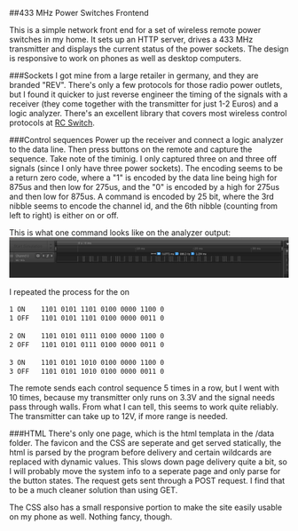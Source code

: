 ##433 MHz Power Switches Frontend

This is a simple network front end for a set of wireless remote power switches in my home. It sets up an HTTP server, drives a 433 MHz transmitter and displays the current status of the power sockets. The design is responsive to work on phones as well as desktop computers.

###Sockets
I got mine from a large retailer in germany, and they are branded "REV". There's only a few protocols for those radio power outlets, but I found it quicker to just reverse engineer the timing of the signals with a receiver (they come together with the transmitter for just 1-2 Euros) and a logic analyzer. There's an excellent library that covers most wireless control protocols at [RC Switch](https://github.com/sui77/rc-switch).

###Control sequences
Power up the receiver and connect a logic analyzer to the data line. Then press buttons on the remote and capture the sequence. Take note of the timinig. I only captured three on and three off signals (since I only have three power sockets). The encoding seems to be a return zero code, where a "1" is encoded by the data line being high for 875us and then low for 275us, and the "0" is encoded by a high for 275us and then low for 875us. A command is encoded by 25 bit, where the 3rd nibble
seems to encode the channel id, and the 6th nibble (counting from left to right) is either on or off.

This is what one command looks like on the analyzer output:
![Sample trace output](/images/trace_1_on.png)

I repeated the process for the on 

    1 ON    1101 0101 1101 0100 0000 1100 0
    1 OFF   1101 0101 1101 0100 0000 0011 0

    2 ON    1101 0101 0111 0100 0000 1100 0
    2 OFF   1101 0101 0111 0100 0000 0011 0

    3 ON    1101 0101 1010 0100 0000 1100 0
    3 OFF   1101 0101 1010 0100 0000 0011 0

The remote sends each control sequence 5 times in a row, but I went with 10 times, because my transmitter only runs on 3.3V and the signal needs pass through walls. From what I can tell, this seems to work quite reliably. The transmitter can take up to 12V, if more range is needed.

###HTML
There's only one page, which is the html templata in the /data folder. The favicon and the CSS are seperate and get served statically, the html is parsed by the program before delivery and certain wildcards are replaced with dynamic values. This slows down page delivery quite a bit, so I will probably move the system info to a seperate page and only parse for the button states. The request gets sent through a POST request. I find that to be a much cleaner solution than using GET.

The CSS also has a small responsive portion to make the site easily usable on my phone as well. Nothing fancy, though.
